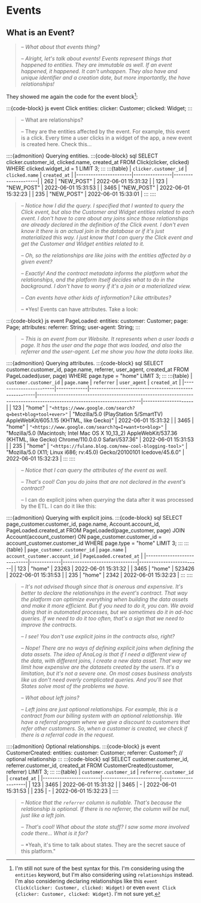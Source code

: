 # Events

## What is an Event?

> – *What about that events thing?*
>
> – *Alright, let's talk about events! Events represent things that happened to entities. They are immutable as well. If an event happened, it happened. It can't unhappen. They also have and unique identifier and a creation date, but more importantly, the have relationships!*
>

They showed me again the code for the event block[^syntax]:

:::{code-block} js
event Click
  entities:
    clicker: Customer;
    clicked: Widget;
:::

> – What are relationships?
>
> – They are the entities affected by the event. For example, this event is a click. Every time a user clicks in a widget of the app, a new event is created here. Check this…

::::{admonition} Querying entities.
:::{code-block} sql
SELECT clicker.customer_id, clicked.name, created_at
FROM Click(clicker, clicked)
WHERE clicked.widget_id = 1
LIMIT 3;
:::
:::{table}
| `clicker.customer_id` | `clicked.name` | `created_at`        |
|-----------------------|----------------|---------------------|
| 262                   | "NEW_POST"     | 2022-06-01 15:31:32 |
| 123                   | "NEW_POST"     | 2022-06-01 15:31:53 |
| 3465                  | "NEW_POST"     | 2022-06-01 15:32:23 |
| 235                   | "NEW_POST"     | 2022-06-01 15:33:01 |
:::
::::

> – *Notice how I did the query. I specified that I wanted to query the Click event, but also the Customer and Widget entities related to each event. I don't have to care about any joins since those relationships are already declared in the definition of the Click event. I don't even know it there is an actual join in the database or if it's just materialized this way. I just know that I can query the Click event and get the Customer and Widget entities related to it.*
>
> – *Oh, so the relationships are like joins with the entities affected by a given event?*
>
> – *Exactly! And the contract metadata informs the platform what the relationships, and the platform itself decides what to do in the background. I don't have to worry if it's a join or a materialized view.*
>
> – *Can events have other kids of information? Like attributes?*
>
> – *Yes! Events can have attributes. Take a look:
>
:::{code-block} js
event PageLoaded:
  entities:
    customer: Customer;
    page: Page;
  attributes:
    referrer: String;
    user-agent: String;
:::

> – *This is an event from our Website. It represents when a user loads a page. It has the user and the page that was loaded, and also the referrer and the user-agent. Let me show you how the data looks like.*

::::{admonition} Querying attributes.
:::{code-block} sql
SELECT customer.customer_id, page.name, referrer, user_agent, created_at
FROM PageLoaded(user, page)
WHERE page.type = "home"
LIMIT 3;
:::
:::{table}
| `customer.customer_id` | `page.name` | `referrer`                                            | `user_agent`                                                                                                            | `created_at`        |
|------------------------|-------------|-------------------------------------------------------|-------------------------------------------------------------------------------------------------------------------------|---------------------|
| 123                    | "home"      | `"<https://www.google.com/search?q=best+blog+tool+ever>"` | "Mozilla/5.0 (PlayStation 5/SmartTV) AppleWebKit/605.1.15 (KHTML, like Gecko)"                                          | 2022-06-01 15:31:32 |
| 3465                   | "home"      | `"<https://www.google.com/search?q=I+want+to+blog>"`      | "Mozilla/5.0 (Macintosh; Intel Mac OS X 10_13_2) AppleWebKit/537.36 (KHTML, like Gecko) Chrome/110.0.0.0 Safari/537.36" | 2022-06-01 15:31:53 |
| 235                    | "home"      | `"<https://fulano.blog.com/new-cool-blogging-tool>"`      | "Mozilla/5.0 (X11; Linux i686; rv:45.0) Gecko/20100101 Icedove/45.6.0"                                                  | 2022-06-01 15:32:23 |
:::
::::

> – *Notice that I can query the attributes of the event as well.*
>
> – *That's cool! Can you do joins that are not declared in the event's contract?*
>
> – I can do explicit joins when *querying* the data after it was processed by the ETL.  I can do it like this:

::::{admonition} Querying with explicit joins.
:::{code-block} sql
SELECT page_customer.customer_id, page.name, Account.account_id, PageLoaded.created_at
FROM PageLoaded(page_customer, page) JOIN Account(account_customer) ON page_customer.customer_id = account_customer.customer_id
WHERE page.type = "home"
LIMIT 3;
:::
:::{table}
| `page_customer.customer_id` | `page.name` | `account_customer.account_id` | `PageLoaded.created_at` |
|-----------------------------|-------------|-------------------------------|-------------------------|
| 123                         | "home"      | 23263                         | 2022-06-01 15:31:32     |
| 3465                        | "home"      | 523426                        | 2022-06-01 15:31:53     |
| 235                         | "home"      | 2342                          | 2022-06-01 15:32:23     |
:::
::::

> – *It's not advised though since that is onerous and expensive. It's better to declare the relationships in the event's contract. That way the platform can optimize everything when building the data assets and make it more efficient. But if you need to do it, you can. We avoid doing that in automated processes, but we sometimes do it in ad-hoc queries. If we need to do it too often, that's a sign that we need to improve the contracts.*
>
> – *I see! You don't use explicit joins in the contracts also, right?*
>
> – *Nope! There are no ways of defining explicit joins when defining the data assets. The idea of AnaLog is that if I need a different view of the data, with different joins, I create a new data asset. That way we limit how expensive are the datasets created by the users. It's a limitation, but it's not a severe one. On most cases business analysts like us don't need overly complicated queries. And you'll see that States solve most of the problems we have.*
>
> – *What about left joins?*
>
> – *Left joins are just optional relationships. For example, this is a contract from our billing system with an optional relationship. We have a referral program where we give a discount to customers that refer other customers. So, when a customer is created, we check if there is a referral code in the request.*
>

::::{admonition} Optional relationships.
:::{code-block} js
event CustomerCreated:
  entities:
    customer: Customer;
    referrer: Customer?; // optional relationship
:::
:::{code-block} sql
SELECT customer.customer_id, referrer.customer_id, created_at
FROM CustomerCreated(customer, referrer)
LIMIT 3;
:::
:::{table}
| `customer.customer_id` | `referrer.customer_id` | `created_at`        |
|------------------------|------------------------|---------------------|
| 123                    | 3465                   | 2022-06-01 15:31:32 |
| 3465                   | -                      | 2022-06-01 15:31:53 |
| 235                    | -                      | 2022-06-01 15:32:23 |
::::

> – *Notice that the `referrer` column is nullable. That's because the relationship is optional. If there is no referrer, the column will be null, just like a left join.*
>
> – *That's cool! What about the state stuff? I saw some more involved code there... What is it for?*
>
> – *Yeah, it's time to talk about states. They are the secret sauce of this platform."

[^syntax]:  I'm still not sure of the best syntax for this. I'm considering using the `entities` keyword, but I'm also considering using `relationships` instead. I'm also considering declaring relationships like this `event Click(clicker: Customer, clicked: Widget)` or even `event Click {clicker: Customer, clicked: Widget}`. I'm not sure yet.

